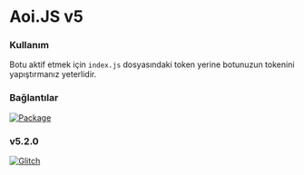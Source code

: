 # Aoi.JS v5

### Kullanım
Botu aktif etmek için `index.js` dosyasındaki token yerine botunuzun tokenini yapıştırmanız yeterlidir.
### Bağlantılar
[![Package](https://img.shields.io/badge/Aoi.js-5.1.2-green?style=for-the-badge)](https://www.npmjs.com/package/aoi.js)

### v5.2.0
[![Glitch](https://img.shields.io/badge/Glitch-5.2.0-pink?style=for-the-badge&logo=glitch)](https://glitch.com/edit/#!/remix/flat-level-naranja)
